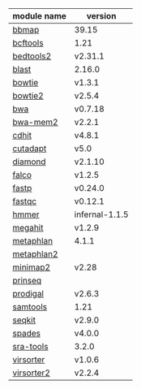 | module name | version |
|-------------|---------|
| [bbmap](https://sourceforge.net/projects/bbmap/) | 39.15 |
| [bcftools](https://github.com/samtools/bcftools) | 1.21 |
| [bedtools2](https://github.com/arq5x/bedtools2) | v2.31.1 |
| [blast](https://ftp.ncbi.nlm.nih.gov/blast/executables/blast+/2.16.0) | 2.16.0 |
| [bowtie](https://github.com/BenLangmead/bowtie) | v1.3.1 |
| [bowtie2](https://github.com/BenLangmead/bowtie2) | v2.5.4 |
| [bwa](https://github.com/lh3/bwa) | v0.7.18 |
| [bwa-mem2](https://github.com/bwa-mem2/bwa-mem2) | v2.2.1 |
| [cdhit](https://github.com/weizhongli/cdhit) | v4.8.1 |
| [cutadapt](https://github.com/marcelm/cutadapt) | v5.0 |
| [diamond](https://github.com/bbuchfink/diamond) | v2.1.10 |
| [falco](https://github.com/smithlabcode/falco) | v1.2.5 |
| [fastp](https://github.com/OpenGene/fastp) | v0.24.0 |
| [fastqc](https://www.bioinformatics.babraham.ac.uk/projects/fastqc) | v0.12.1 |
| [hmmer](https://github.com/EddyRivasLab/hmmer) | infernal-1.1.5 |
| [megahit](https://github.com/voutcn/megahit) | v1.2.9 |
| [metaphlan](https://github.com/biobakery/MetaPhlAn) | 4.1.1 |
| [metaphlan2](https://github.com/biobakery/MetaPhlAn2) |  |
| [minimap2](https://github.com/lh3/minimap2) | v2.28 |
| [prinseq](https://github.com/uwb-linux/prinseq) |  |
| [prodigal](https://github.com/hyattpd/Prodigal) | v2.6.3 |
| [samtools](https://github.com/samtools/samtools) | 1.21 |
| [seqkit](https://github.com/shenwei356/seqkit) | v2.9.0 |
| [spades](https://github.com/ablab/spades) | v4.0.0 |
| [sra-tools](https://github.com/ncbi/sra-tools) | 3.2.0 |
| [virsorter](https://github.com/simroux/VirSorter) | v1.0.6 |
| [virsorter2](https://github.com/jiarong/VirSorter2) | v2.2.4 |
